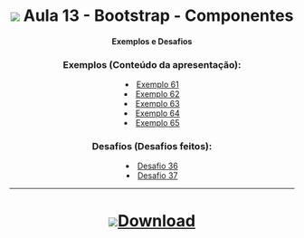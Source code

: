 <h1 align="center">
    <img src="https://img.icons8.com/windows/40/000000/bootstrap.png"> Aula 13 - Bootstrap - Componentes
</h1>

<div align="center">

#### Exemplos e Desafios


### Exemplos (Conteúdo da apresentação):
<div>
    <li><a href="#">Exemplo 61</a></li>
    <li><a href="#">Exemplo 62</a></li>
    <li><a href="#">Exemplo 63</a></li>
    <li><a href="#">Exemplo 64</a></li>
    <li><a href="#">Exemplo 65</a></li>
</div>


### Desafios (Desafios feitos):
<div>
    <li><a href="#">Desafio 36</a></li>
    <li><a href="#">Desafio 37</a></li>
</div>


<div>

<hr>

<h1 align="center">
    <a href="https://github.com/RenanSN/Aulas-de-JavaScript/releases/download/Aula-11/11.-.JQuery.-.+Efeitos.rar"><img src="https://img.icons8.com/wired/34/000000/downloads-folder.png">Download</a>  
</h1>
